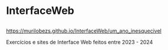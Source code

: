 # InterfaceWeb

##

https://murilobezs.github.io/InterfaceWeb/um_ano_inesquecivel

Exercícios e sites de Interface Web feitos entre 2023 - 2024
